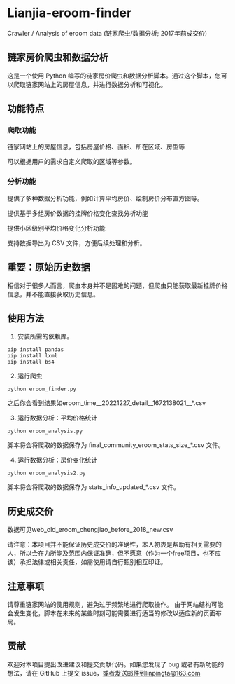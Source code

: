 # Lianjia-eroom-finder
Crawler / Analysis of eroom data (链家爬虫/数据分析; 2017年前成交价)

## 链家房价爬虫和数据分析
这是一个使用 Python 编写的链家房价爬虫和数据分析脚本。通过这个脚本，您可以爬取链家网站上的房屋信息，并进行数据分析和可视化。

## 功能特点
### 爬取功能
链家网站上的房屋信息，包括房屋价格、面积、所在区域、房型等

可以根据用户的需求自定义爬取的区域等参数。

### 分析功能
提供了多种数据分析功能，例如计算平均房价、绘制房价分布直方图等。

提供基于多组房价数据的挂牌价格变化查找分析功能

提供小区级别平均价格变化分析功能

支持数据导出为 CSV 文件，方便后续处理和分析。

## 重要：原始历史数据
相信对于很多人而言，爬虫本身并不是困难的问题，但爬虫只能获取最新挂牌价格信息，并不能直接获取历史信息。

## 使用方法

1. 安装所需的依赖库。

```
pip install pandas
pip install lxml
pip install bs4

```

2. 运行爬虫

```
python eroom_finder.py
```
之后你会看到结果如eroom_time__20221227_detail__1672138021__*.csv


3. 运行数据分析：平均价格统计

```
python eroom_analysis.py
```
脚本将会将爬取的数据保存为 final_community_eroom_stats_size_*.csv 文件。

4. 运行数据分析：房价变化统计

```
python eroom_analysis2.py
```
脚本将会将爬取的数据保存为 stats_info_updated_*.csv 文件。

## 历史成交价

数据可见web_old_eroom_chengjiao_before_2018_new.csv

请注意：本项目并不能保证历史成交价的准确性，本人初衷是帮助有相关需要的人，所以会在力所能及范围内保证准确，但不愿意（作为一个free项目，也不应该）承担法律或相关责任，如需使用请自行甄别相互印证。


## 注意事项
请尊重链家网站的使用规则，避免过于频繁地进行爬取操作。
由于网站结构可能会发生变化，脚本在未来的某些时刻可能需要进行适当的修改以适应新的页面布局。

## 贡献
欢迎对本项目提出改进建议和提交贡献代码。如果您发现了 bug 或者有新功能的想法，请在 GitHub 上提交 issue，或者发送邮件到linpingta@163.com


